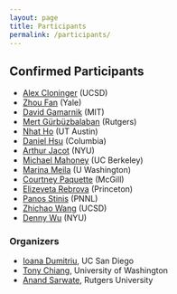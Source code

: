 ```yaml
---
layout: page
title: Participants
permalink: /participants/
---
```



## Confirmed Participants

* [Alex Cloninger](https://sites.google.com/ucsd.edu/alexandercloninger) (UCSD)
* [Zhou Fan](http://www.stat.yale.edu/~zf59/) (Yale)
* [David Gamarnik](https://mitsloan.mit.edu/faculty/directory/david-d-gamarnik) (MIT)
* [Mert Gürbüzbalaban](https://mert-g.org/) (Rutgers)
* [Nhat Ho](https://nhatptnk8912.github.io/) (UT Austin)
* [Daniel Hsu](https://www.cs.columbia.edu/~djhsu/) (Columbia) 
* [Arthur Jacot](https://sites.google.com/view/arthurjacot/) (NYU)
* [Michael Mahoney](https://www.stat.berkeley.edu/~mmahoney/) (UC Berkeley)
* [Marina Meila](https://sites.stat.washington.edu/mmp/) (U Washington)
* [Courtney Paquette](https://cypaquette.github.io/) (McGill)
* [Elizeveta Rebrova](https://erebrova.github.io/) (Princeton)
* [Panos Stinis](https://www.pnnl.gov/people/panos-stinis) (PNNL)
* [Zhichao Wang](https://mathweb.ucsd.edu/~zhw036/) (UCSD)
* [Denny Wu](https://dennywu1.github.io/) (NYU)


### Organizers

* [Ioana Dumitriu](https://www.math.ucsd.edu/people/profiles/ioana-dumitriu/), UC San Diego
* [Tony Chiang](https://math.washington.edu/people/tony-chiang), University of Washington
* [Anand Sarwate](https://adsarwate.github.io/), Rutgers University